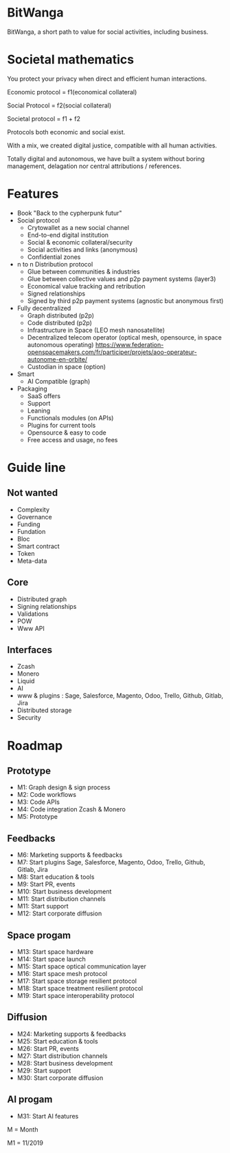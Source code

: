 # BitWanga

BitWanga, a short path to value for social activities, including business.

# Societal mathematics

You protect your privacy when direct and efficient human interactions.

Economic protocol = f1(economical collateral)

Social Protocol = f2(social collateral)

Societal protocol = f1 + f2

Protocols both economic and social exist.

With a mix, we created digital justice, compatible with all human activities.

Totally digital and autonomous, we have built a system without boring management, delagation nor central attributions / references.

# Features

* Book "Back to the cypherpunk futur"
* Social protocol
   * Crytowallet as a new social channel
   * End-to-end digital institution
   * Social & economic collateral/security
   * Social activities and links (anonymous)
   * Confidential zones   
* n to n Distribution protocol
   * Glue between communities & industries
   * Glue between collective values and p2p payment systems (layer3)
   * Economical value tracking and retribution
   * Signed relationships
   * Signed by third p2p payment systems (agnostic but anonymous first)
* Fully decentralized
   * Graph distributed (p2p)
   * Code distributed (p2p)
   * Infrastructure in Space (LEO mesh nanosatellite)
   * Decentralized telecom operator (optical mesh, opensource, in space autonomous operating) https://www.federation-openspacemakers.com/fr/participer/projets/aoo-operateur-autonome-en-orbite/
   * Custodian in space (option)
* Smart
   * AI Compatible (graph)
* Packaging
   * SaaS offers
   * Support
   * Leaning
   * Functionals modules (on APIs)
   * Plugins for current tools
   * Opensource & easy to code
   * Free access and usage, no fees

# Guide line

## Not wanted

* Complexity
* Governance
* Funding
* Fundation
* Bloc
* Smart contract
* Token
* Meta-data

## Core

* Distributed graph
* Signing relationships
* Validations
* POW
* Www API

## Interfaces

* Zcash
* Monero
* Liquid
* AI
* www & plugins : Sage, Salesforce, Magento, Odoo, Trello, Github, Gitlab, Jira
* Distributed storage
* Security

# Roadmap

## Prototype

* M1: Graph design & sign process
* M2: Code workflows
* M3: Code APIs
* M4: Code integration Zcash & Monero
* M5: Prototype

## Feedbacks

* M6: Marketing supports & feedbacks
* M7: Start plugins Sage, Salesforce, Magento, Odoo, Trello, Github, Gitlab, Jira
* M8: Start education & tools
* M9: Start PR, events
* M10: Start business development
* M11: Start distribution channels
* M11: Start support
* M12: Start corporate diffusion

## Space progam

* M13: Start space hardware
* M14: Start space launch
* M15: Start space optical communication layer
* M16: Start space mesh protocol
* M17: Start space storage resilient protocol
* M18: Start space treatment resilient protocol
* M19: Start space interoperability protocol

## Diffusion

* M24: Marketing supports & feedbacks
* M25: Start education & tools
* M26: Start PR, events
* M27: Start distribution channels
* M28: Start business development
* M29: Start support
* M30: Start corporate diffusion

## AI progam

* M31: Start AI features

M = Month

M1 = 11/2019
